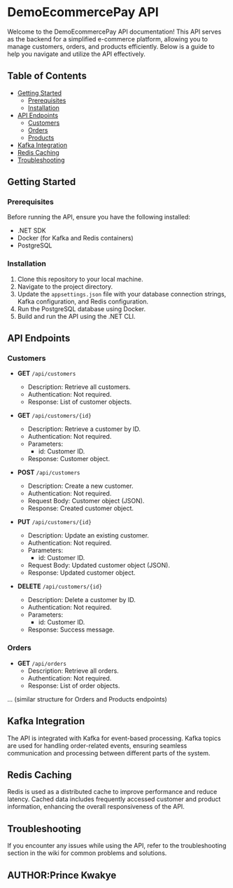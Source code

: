 # DemoEcommercePay API

Welcome to the DemoEcommercePay API documentation! This API serves as the backend for a simplified e-commerce platform, allowing you to manage customers, orders, and products efficiently. Below is a guide to help you navigate and utilize the API effectively.

## Table of Contents
- [Getting Started](#getting-started)
  - [Prerequisites](#prerequisites)
  - [Installation](#installation)
- [API Endpoints](#api-endpoints)
  - [Customers](#customers)
  - [Orders](#orders)
  - [Products](#products)
- [Kafka Integration](#kafka-integration)
- [Redis Caching](#redis-caching)
- [Troubleshooting](#troubleshooting)

## Getting Started

### Prerequisites
Before running the API, ensure you have the following installed:
- .NET SDK
- Docker (for Kafka and Redis containers)
- PostgreSQL

### Installation
1. Clone this repository to your local machine.
2. Navigate to the project directory.
3. Update the `appsettings.json` file with your database connection strings, Kafka configuration, and Redis configuration.
4. Run the PostgreSQL database using Docker.
5. Build and run the API using the .NET CLI.

## API Endpoints

### Customers
- **GET** `/api/customers`
  - Description: Retrieve all customers.
  - Authentication: Not required.
  - Response: List of customer objects.

- **GET** `/api/customers/{id}`
  - Description: Retrieve a customer by ID.
  - Authentication: Not required.
  - Parameters:
    - id: Customer ID.
  - Response: Customer object.

- **POST** `/api/customers`
  - Description: Create a new customer.
  - Authentication: Not required.
  - Request Body: Customer object (JSON).
  - Response: Created customer object.

- **PUT** `/api/customers/{id}`
  - Description: Update an existing customer.
  - Authentication: Not required.
  - Parameters:
    - id: Customer ID.
  - Request Body: Updated customer object (JSON).
  - Response: Updated customer object.

- **DELETE** `/api/customers/{id}`
  - Description: Delete a customer by ID.
  - Authentication: Not required.
  - Parameters:
    - id: Customer ID.
  - Response: Success message.

### Orders
- **GET** `/api/orders`
  - Description: Retrieve all orders.
  - Authentication: Not required.
  - Response: List of order objects.

... (similar structure for Orders and Products endpoints)

## Kafka Integration
The API is integrated with Kafka for event-based processing. Kafka topics are used for handling order-related events, ensuring seamless communication and processing between different parts of the system.

## Redis Caching
Redis is used as a distributed cache to improve performance and reduce latency. Cached data includes frequently accessed customer and product information, enhancing the overall responsiveness of the API.

## Troubleshooting
If you encounter any issues while using the API, refer to the troubleshooting section in the wiki for common problems and solutions.

## AUTHOR:Prince Kwakye
